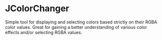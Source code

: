 JColorChanger
=============

Simple tool for displaying and selecting colors based strictly on their RGBA color values. Great for gaining a better understanding of various color effects and/or selecting RGBA values.
